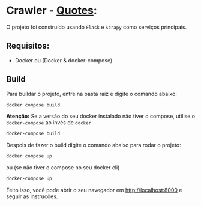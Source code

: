 # Crawler - [Quotes](https://quotes.toscrape.com/):

O projeto foi construído usando `Flask` e `Scrapy` como serviços principais.

## Requisitos:

- Docker ou (Docker & docker-compose)

## Build

Para buildar o projeto, entre na pasta raíz e digite o comando abaixo:

```bash
docker compose build
```

**Atenção:** Se a versão do seu docker instalado não tiver o compose, utilise o `docker-compose` ao invés de `docker`

```bash
docker-compose build
```

Despois de fazer o build digite o comando abaixo para rodar o projeto:

```bash
docker compose up
```

ou (se não tiver o compose no seu docker cli)

```bash
docker-compose up
```

Feito isso, você pode abrir o seu navegador em [http://localhost:8000](http://localhost:8000) e seguir as instruções.
